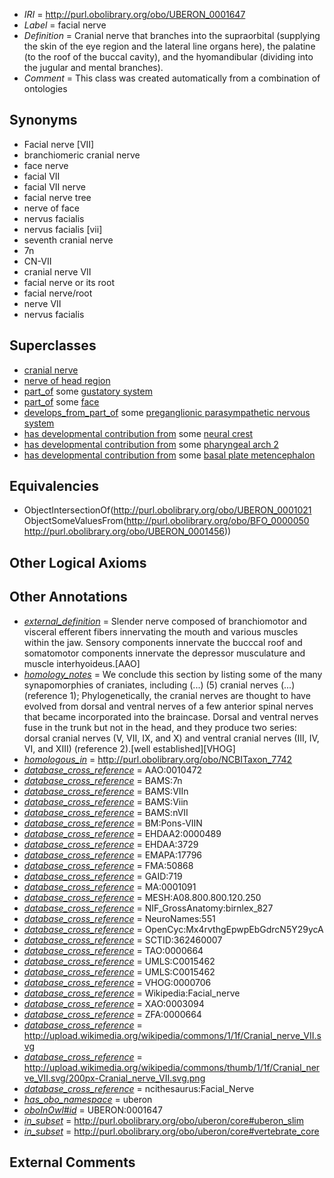  * *IRI* = http://purl.obolibrary.org/obo/UBERON_0001647
 * *Label* = facial nerve
 * *Definition* = Cranial nerve that branches into the supraorbital (supplying the skin of the eye region and the lateral line organs here), the palatine (to the roof of the buccal cavity), and the hyomandibular (dividing into the jugular and mental branches).
 * *Comment* = This class was created automatically from a combination of ontologies

## Synonyms

 * Facial nerve [VII]
 * branchiomeric cranial nerve
 * face nerve
 * facial VII
 * facial VII nerve
 * facial nerve tree
 * nerve of face
 * nervus facialis
 * nervus facialis [vii]
 * seventh cranial nerve
 * 7n
 * CN-VII
 * cranial nerve VII
 * facial nerve or its root
 * facial nerve/root
 * nerve VII
 * nervus facialis

## Superclasses

 * [cranial nerve](../../UBERON/85/UBERON_0001785.md)
 * [nerve of head region](../../UBERON/79/UBERON_0011779.md)
 * [part_of](../../BFO/50/BFO_0000050.md) some [gustatory system](../../UBERON/33/UBERON_0001033.md)
 * [part_of](../../BFO/50/BFO_0000050.md) some [face](../../UBERON/56/UBERON_0001456.md)
 * [develops_from_part_of](../../RO/25/RO_0002225.md) some [preganglionic parasympathetic nervous system](../../UBERON/73/UBERON_0005073.md)
 * [has developmental contribution from](../../RO/54/RO_0002254.md) some [neural crest](../../UBERON/42/UBERON_0002342.md)
 * [has developmental contribution from](../../RO/54/RO_0002254.md) some [pharyngeal arch 2](../../UBERON/66/UBERON_0003066.md)
 * [has developmental contribution from](../../RO/54/RO_0002254.md) some [basal plate metencephalon](../../UBERON/39/UBERON_0005239.md)

## Equivalencies

 * ObjectIntersectionOf(<http://purl.obolibrary.org/obo/UBERON_0001021> ObjectSomeValuesFrom(<http://purl.obolibrary.org/obo/BFO_0000050> <http://purl.obolibrary.org/obo/UBERON_0001456>))

## Other Logical Axioms


## Other Annotations

 * *[external_definition](../../UBPROP/01/UBPROP_0000001.md)* = Slender nerve composed of branchiomotor and visceral efferent fibers innervating the mouth and various muscles within the jaw. Sensory components innervate the bucccal roof and somatomotor components innervate the depressor musculature and muscle interhyoideus.[AAO]
 * *[homology_notes](../../UBPROP/03/UBPROP_0000003.md)* = We conclude this section by listing some of the many synapomorphies of craniates, including (...) (5) cranial nerves (...) (reference 1); Phylogenetically, the cranial nerves are thought to have evolved from dorsal and ventral nerves of a few anterior spinal nerves that became incorporated into the braincase. Dorsal and ventral nerves fuse in the trunk but not in the head, and they produce two series: dorsal cranial nerves (V, VII, IX, and X) and ventral cranial nerves (III, IV, VI, and XIII) (reference 2).[well established][VHOG]
 * *[homologous_in](../../core#homologous/in/core#homologous_in.md)* = http://purl.obolibrary.org/obo/NCBITaxon_7742
 * *[database_cross_reference](../../ef/oboInOwl#hasDbXref.md)* = AAO:0010472
 * *[database_cross_reference](../../ef/oboInOwl#hasDbXref.md)* = BAMS:7n
 * *[database_cross_reference](../../ef/oboInOwl#hasDbXref.md)* = BAMS:VIIn
 * *[database_cross_reference](../../ef/oboInOwl#hasDbXref.md)* = BAMS:Viin
 * *[database_cross_reference](../../ef/oboInOwl#hasDbXref.md)* = BAMS:nVII
 * *[database_cross_reference](../../ef/oboInOwl#hasDbXref.md)* = BM:Pons-VIIN
 * *[database_cross_reference](../../ef/oboInOwl#hasDbXref.md)* = EHDAA2:0000489
 * *[database_cross_reference](../../ef/oboInOwl#hasDbXref.md)* = EHDAA:3729
 * *[database_cross_reference](../../ef/oboInOwl#hasDbXref.md)* = EMAPA:17796
 * *[database_cross_reference](../../ef/oboInOwl#hasDbXref.md)* = FMA:50868
 * *[database_cross_reference](../../ef/oboInOwl#hasDbXref.md)* = GAID:719
 * *[database_cross_reference](../../ef/oboInOwl#hasDbXref.md)* = MA:0001091
 * *[database_cross_reference](../../ef/oboInOwl#hasDbXref.md)* = MESH:A08.800.800.120.250
 * *[database_cross_reference](../../ef/oboInOwl#hasDbXref.md)* = NIF_GrossAnatomy:birnlex_827
 * *[database_cross_reference](../../ef/oboInOwl#hasDbXref.md)* = NeuroNames:551
 * *[database_cross_reference](../../ef/oboInOwl#hasDbXref.md)* = OpenCyc:Mx4rvthgEpwpEbGdrcN5Y29ycA
 * *[database_cross_reference](../../ef/oboInOwl#hasDbXref.md)* = SCTID:362460007
 * *[database_cross_reference](../../ef/oboInOwl#hasDbXref.md)* = TAO:0000664
 * *[database_cross_reference](../../ef/oboInOwl#hasDbXref.md)* = UMLS:C0015462
 * *[database_cross_reference](../../ef/oboInOwl#hasDbXref.md)* = UMLS:C0015462
 * *[database_cross_reference](../../ef/oboInOwl#hasDbXref.md)* = VHOG:0000706
 * *[database_cross_reference](../../ef/oboInOwl#hasDbXref.md)* = Wikipedia:Facial_nerve
 * *[database_cross_reference](../../ef/oboInOwl#hasDbXref.md)* = XAO:0003094
 * *[database_cross_reference](../../ef/oboInOwl#hasDbXref.md)* = ZFA:0000664
 * *[database_cross_reference](../../ef/oboInOwl#hasDbXref.md)* = http://upload.wikimedia.org/wikipedia/commons/1/1f/Cranial_nerve_VII.svg
 * *[database_cross_reference](../../ef/oboInOwl#hasDbXref.md)* = http://upload.wikimedia.org/wikipedia/commons/thumb/1/1f/Cranial_nerve_VII.svg/200px-Cranial_nerve_VII.svg.png
 * *[database_cross_reference](../../ef/oboInOwl#hasDbXref.md)* = ncithesaurus:Facial_Nerve
 * *[has_obo_namespace](../../ce/oboInOwl#hasOBONamespace.md)* = uberon
 * *[oboInOwl#id](../../id/oboInOwl#id.md)* = UBERON:0001647
 * *[in_subset](../../et/oboInOwl#inSubset.md)* = http://purl.obolibrary.org/obo/uberon/core#uberon_slim
 * *[in_subset](../../et/oboInOwl#inSubset.md)* = http://purl.obolibrary.org/obo/uberon/core#vertebrate_core

## External Comments

